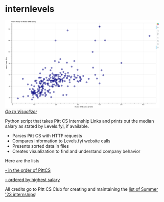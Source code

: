 # internlevels


[image]:salaryvisualizer.png
[link]:salaryvisualizer.html

[![Salary Visualizer][image]][link]
[*Go to Visualizer*][link]


Python script that takes Pitt CS Internship Links and prints out the median salary as stated by Levels.fyi, if available.
- Parses Pitt CS with HTTP requests
- Compares information to Levels.fyi website calls
- Presents sorted data in files
- Creates visualization to find and understand company behavior


Here are the lists


[- in the order of PittCS](pittCSList.md)

[- ordered by highest salary](orderedList.md)

All credits go to Pitt CS Club for creating and maintaining the [list of Summer '23 internships](https://github.com/pittcsc/Summer2023-Internships)!

